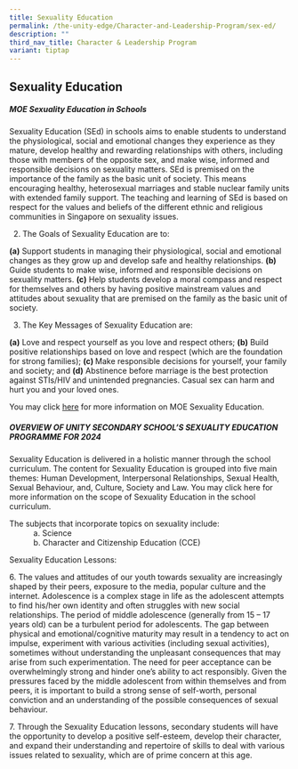 ```yaml
---
title: Sexuality Education
permalink: /the-unity-edge/Character-and-Leadership-Program/sex-ed/
description: ""
third_nav_title: Character & Leadership Program
variant: tiptap
---
```

<h2>Sexuality Education</h2><h5>MOE Sexuality Education in Schools</h5><p>Sexuality Education (SEd) in schools aims to enable students to understand the physiological, social and emotional changes they experience as they mature, develop healthy and rewarding relationships with others, including those with members of the opposite sex, and make wise, informed and responsible decisions on sexuality matters. SEd is premised on the importance of the family as the basic unit of society. This means encouraging healthy, heterosexual marriages and stable nuclear family units with extended family support. The teaching and learning of SEd is based on respect for the values and beliefs of the different ethnic and religious communities in Singapore on sexuality issues.</p><ol start="2" data-tight="true" class="tight"><li><p>The Goals of Sexuality Education are to:</p></li></ol><p><strong>(a)</strong> Support students in managing their physiological, social and emotional changes as they grow up and develop safe and healthy relationships. <strong>(b)</strong> Guide students to make wise, informed and responsible decisions on sexuality matters. <strong>(c)</strong> Help students develop a moral compass and respect for themselves and others by having positive mainstream values and attitudes about sexuality that are premised on the family as the basic unit of society.</p><ol start="3" data-tight="true" class="tight"><li><p>The Key Messages of Sexuality Education are:</p></li></ol><p><strong>(a)</strong> Love and respect yourself as you love and respect others; <strong>(b)</strong> Build positive relationships based on love and respect (which are the foundation for strong families); <strong>(c) </strong>Make responsible decisions for yourself, your family and society; and <strong>(d)</strong> Abstinence before marriage is the best protection against STIs/HIV and unintended pregnancies. Casual sex can harm and hurt you and your loved ones.</p><p>You may click <a href="https://go.gov.sg/moe-sexuality-education" rel="noopener noreferrer nofollow" target="_blank">here</a> for more information on MOE Sexuality Education.</p><h5>OVERVIEW OF UNITY SECONDARY SCHOOL’S SEXUALITY EDUCATION PROGRAMME FOR 2024</h5><p>Sexuality Education is delivered in a holistic manner through the school curriculum. The content for Sexuality Education is grouped into five main themes: Human Development, Interpersonal Relationships, Sexual Health, Sexual Behaviour, and, Culture, Society and Law. You may click here for more information on the scope of Sexuality Education in the school curriculum.</p><p></p><p>The subjects that incorporate topics on sexuality include: <br>&nbsp;&nbsp;&nbsp;&nbsp;&nbsp;&nbsp;&nbsp;&nbsp;&nbsp;&nbsp;&nbsp;a. Science <br>&nbsp;&nbsp;&nbsp;&nbsp;&nbsp;&nbsp;&nbsp;&nbsp;&nbsp;&nbsp;&nbsp;b. Character and Citizenship Education (CCE)</p><p></p><p>Sexuality Education Lessons:</p><p>6. The values and attitudes of our youth towards sexuality are increasingly shaped by their peers, exposure to the media, popular culture and the internet. Adolescence is a complex stage in life as the adolescent attempts to find his/her own identity and often struggles with new social relationships. The period of middle adolescence (generally from 15 – 17 years old) can be a turbulent period for adolescents. The gap between physical and emotional/cognitive maturity may result in a tendency to act on impulse, experiment with various activities (including sexual activities), sometimes without understanding the unpleasant consequences that may arise from such experimentation. The need for peer acceptance can be overwhelmingly strong and hinder one’s ability to act responsibly. Given the pressures faced by the middle adolescent from within themselves and from peers, it is important to build a strong sense of self-worth, personal conviction and an understanding of the possible consequences of sexual behaviour.</p><p>7. Through the Sexuality Education lessons, secondary students will have the opportunity to develop a positive self-esteem, develop their character, and expand their understanding and repertoire of skills to deal with various issues related to sexuality, which are of prime concern at this age.</p><p></p><p></p>